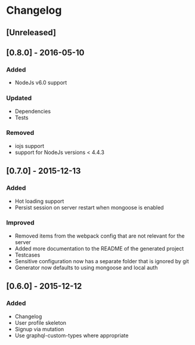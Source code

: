 # Changelog

## [Unreleased]

## [0.8.0] - 2016-05-10
### Added
- NodeJs v6.0 support

### Updated
- Dependencies
- Tests

### Removed
- iojs support
- support for NodeJs versions < 4.4.3

## [0.7.0] - 2015-12-13
### Added
- Hot loading support
- Persist session on server restart when mongoose is enabled

### Improved
- Removed items from the webpack config that are not relevant for the server
- Added more documentation to the README of the generated project
- Testcases
- Sensitive configuration now has a separate folder that is ignored by git
- Generator now defaults to using mongoose and local auth

## [0.6.0] - 2015-12-12
### Added
- Changelog
- User profile skeleton
- Signup via mutation
- Use graphql-custom-types where appropriate
